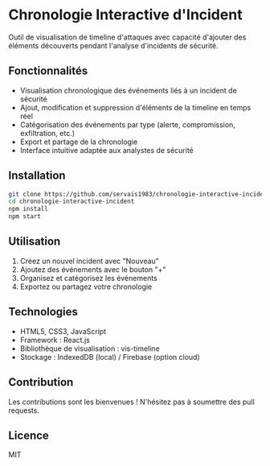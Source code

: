 # Chronologie Interactive d'Incident

Outil de visualisation de timeline d'attaques avec capacité d'ajouter des éléments découverts pendant l'analyse d'incidents de sécurité.

## Fonctionnalités

- Visualisation chronologique des événements liés à un incident de sécurité
- Ajout, modification et suppression d'éléments de la timeline en temps réel
- Catégorisation des événements par type (alerte, compromission, exfiltration, etc.)
- Export et partage de la chronologie
- Interface intuitive adaptée aux analystes de sécurité

## Installation

```bash
git clone https://github.com/servais1983/chronologie-interactive-incident.git
cd chronologie-interactive-incident
npm install
npm start
```

## Utilisation

1. Créez un nouvel incident avec "Nouveau"
2. Ajoutez des événements avec le bouton "+"
3. Organisez et catégorisez les événements
4. Exportez ou partagez votre chronologie

## Technologies

- HTML5, CSS3, JavaScript
- Framework : React.js
- Bibliothèque de visualisation : vis-timeline
- Stockage : IndexedDB (local) / Firebase (option cloud)

## Contribution

Les contributions sont les bienvenues ! N'hésitez pas à soumettre des pull requests.

## Licence

MIT